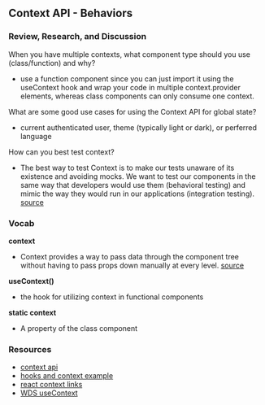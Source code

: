 ## Context API - Behaviors

### Review, Research, and Discussion
When you have multiple contexts, what component type should you use (class/function) and why?
- use a function component since you can just import it using the useContext hook and wrap your code in multiple context.provider elements, whereas class components can only consume one context.

What are some good use cases for using the Context API for global state?
- current authenticated user, theme (typically light or dark), or perferred language

How can you best test context?
- The best way to test Context is to make our tests unaware of its existence and avoiding mocks. We want to test our components in the same way that developers would use them (behavioral testing) and mimic the way they would run in our applications (integration testing). [source](https://www.samdawson.dev/article/react-context-testing)

### Vocab
**context**
- Context provides a way to pass data through the component tree without having to pass props down manually at every level. [source](https://reactjs.org/docs/context.html#consuming-multiple-contexts)

**useContext()**
- the hook for utilizing context in functional components

**static context**
- A property of the class component

### Resources
- [context api](https://reactjs.org/docs/context.html)
- [hooks and context example](https://medium.com/swlh/snackbars-in-react-an-exercise-in-hooks-and-context-299b43fd2a2b)
- [react context links](https://github.com/diegohaz/awesome-react-context)
- [WDS useContext](https://www.youtube.com/watch?v=5LrDIWkK_Bc)